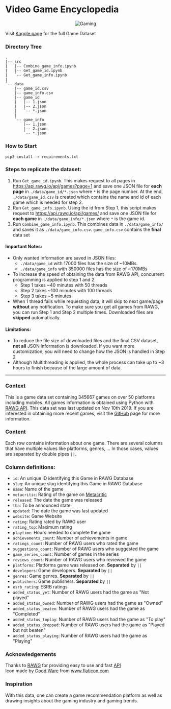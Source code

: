 # Video Game Encyclopedia
<p align="center">
  <img src="https://user-images.githubusercontent.com/39042628/69937490-f246aa00-14a8-11ea-89ad-073891b7b4a9.png" alt="Gaming">
</p> 

Visit [Kaggle page](https://www.kaggle.com/jummyegg/rawg-game-dataset) for the full Game Dataset


### Directory Tree
```
.
|-- src
|   |-- Combine_game_info.ipynb
|   |-- Get_game_id.ipynb
|   `-- Get_game_info.ipynb
|
`-- data
    |-- game_id.csv
    |-- game_info.csv
    |-- game_id
    |   |-- 1.json
    |   |-- 2.json
    |   `-- *.json
    |
    `-- game_info
        |-- 1.json
        |-- 2.json
        `-- *.json
```
### How to Start
`pip3 install -r requirements.txt`

### Steps to replicate the dataset:
1. Run `Get_game_id.ipynb`. This makes request to all pages in https://api.rawg.io/api/games?page=1 and save one JSON file for **each page** in `./data/game_id/*.json` where `*` is the page number. At the end, `./data/game_id.csv` is created which contains the name and id of each game which is needed for step 2.
2. Run `Get_game_info.ipynb`. Using the id from Step 1, this script makes request to https://api.rawg.io/api/games/ and save one JSON file for **each game** in `./data/game_info/*.json` where `*` is the game id.
3. Run `Combine_game_info.ipynb`. This combines data in `./data/game_info/` and saves it as `./data/game_info.csv`. `game_info.csv` contains the **final** data set

#### Important Notes:
- Only wanted information are saved in JSON files: 
    - `./data/game_id` with 17000 files has the size of ~10MBs. 
    - `./data/game_info` with 350000 files has the size of ~170MBs
- To increase the speed of obtaining the data from RAWG API, concurrent programming is applied to step 1 and 2. 
    - Step 1 takes ~40 minutes with 50 threads
    - Step 2 takes ~100 minutes with 100 threads
    - Step 3 takes ~5 minutes
- When 1 thread fails while requesting data, it will skip to next game/page **without** any notification. To make sure you get all games from RAWG, you can run Step 1 and Step 2 multiple times. Downloaded files are **skipped** automatically.

#### Limitations:
- To reduce the file size of downloaded files and the final CSV dataset, **not all** JSON information is downloaded. If you want more customization, you will need to change how the JSON is handled in Step 2
- Although Multithreading is applied, the whole process can take up to ~3 hours to finish because of the large amount of data.

___
### Context
This is a game data set containing 345667 games on over 50 platforms including mobiles. All games information is obtained using Python with [RAWG API](https://rawg.io/apidocs). This data set was last updated on Nov 10th 2019. If you are interested in obtaining more recent games, visit the [GitHub](https://github.com/trung-hn/game-encyclopedia) page for more information.

### Content
Each row contains information about one game. There are several columns that have multiple values like platforms, genres, ... In those cases, values are separated by double pipes `||`.

### Column definitions:
- `id`: An unique ID identifying this Game in RAWG Database
- `slug`: An unique slug identifying this Game in RAWG Database
- `name`: Name of the game
- `metacritic`: Rating of the game on [Metacritic](https://www.metacritic.com/game)
- `released`: The date the game was released
- `tba`: To be announced state
- `updated`: The date the game was last updated
- `website`: Game Website
- `rating`: Rating rated by RAWG user
- `rating_top`: Maximum rating
- `playtime`: Hours needed to complete the game
- `achievements_count`: Number of achievements in game
- `ratings_count`: Number of RAWG users who rated the game
- `suggestions_count`: Number of RAWG users who suggested the game
- `game_series_count`: Number of games in the series
- `reviews_count`: Number of RAWG users who reviewed the game
- `platforms`: Platforms game was released on. **Separated** by `||`
- `developers`: Game developers. **Separated** by `||`
- `genres`: Game genres. **Separated** by `||`
- `publishers`: Game publishers. **Separated** by `||`
- `esrb_rating`: ESRB ratings
- `added_status_yet`: Number of RAWG users had the game as "Not played"
- `added_status_owned`: Number of RAWG users had the game as "Owned"
- `added_status_beaten`: Number of RAWG users had the game as "Completed"
- `added_status_toplay`: Number of RAWG users had the game as "To play"
- `added_status_dropped`: Number of RAWG users had the game as "Played but not beaten"
- `added_status_playing`: Number of RAWG users had the game as "Playing"

### Acknowledgements
Thanks to [RAWG](https://rawg.io/) for providing easy to use and fast [API](https://rawg.io/apidocs) \
Icon made by <a href="https://www.flaticon.com/authors/good-ware" title="Good Ware">Good Ware</a> from <a href="https://www.flaticon.com/" title="Flaticon">www.flaticon.com</a>

### Inspiration
With this data, one can create a game recommendation platform as well as drawing insights about the gaming industry and gaming trends.